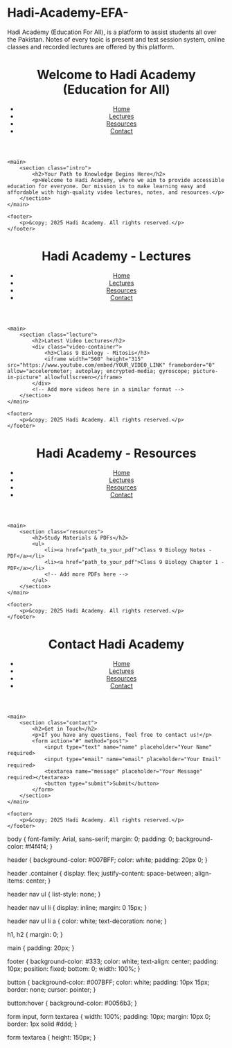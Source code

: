 # Hadi-Academy-EFA-
Hadi Academy (Education For All), is a platform to assist students all over the Pakistan. Notes of every topic is present and test session system, online classes and recorded lectures are offered by this platform.
<!DOCTYPE html>
<html lang="en">
<head>
    <meta charset="UTF-8">
    <meta name="viewport" content="width=device-width, initial-scale=1.0">
    <title>Hadi Academy (Education for All)</title>
    <link rel="stylesheet" href="style.css">
</head>
<body>
    <header>
        <div class="container">
            <h1>Welcome to Hadi Academy (Education for All)</h1>
            <nav>
                <ul>
                    <li><a href="index.html">Home</a></li>
                    <li><a href="lectures.html">Lectures</a></li>
                    <li><a href="resources.html">Resources</a></li>
                    <li><a href="contact.html">Contact</a></li>
                </ul>
            </nav>
        </div>
    </header>
    
    <main>
        <section class="intro">
            <h2>Your Path to Knowledge Begins Here</h2>
            <p>Welcome to Hadi Academy, where we aim to provide accessible education for everyone. Our mission is to make learning easy and affordable with high-quality video lectures, notes, and resources.</p>
        </section>
    </main>

    <footer>
        <p>&copy; 2025 Hadi Academy. All rights reserved.</p>
    </footer>
</body>
</html>

<!DOCTYPE html>
<html lang="en">
<head>
    <meta charset="UTF-8">
    <meta name="viewport" content="width=device-width, initial-scale=1.0">
    <title>Lectures - Hadi Academy</title>
    <link rel="stylesheet" href="style.css">
</head>
<body>
    <header>
        <div class="container">
            <h1>Hadi Academy - Lectures</h1>
            <nav>
                <ul>
                    <li><a href="index.html">Home</a></li>
                    <li><a href="lectures.html">Lectures</a></li>
                    <li><a href="resources.html">Resources</a></li>
                    <li><a href="contact.html">Contact</a></li>
                </ul>
            </nav>
        </div>
    </header>
    
    <main>
        <section class="lecture">
            <h2>Latest Video Lectures</h2>
            <div class="video-container">
                <h3>Class 9 Biology - Mitosis</h3>
                <iframe width="560" height="315" src="https://www.youtube.com/embed/YOUR_VIDEO_LINK" frameborder="0" allow="accelerometer; autoplay; encrypted-media; gyroscope; picture-in-picture" allowfullscreen></iframe>
            </div>
            <!-- Add more videos here in a similar format -->
        </section>
    </main>

    <footer>
        <p>&copy; 2025 Hadi Academy. All rights reserved.</p>
    </footer>
</body>
</html>

<!DOCTYPE html>
<html lang="en">
<head>
    <meta charset="UTF-8">
    <meta name="viewport" content="width=device-width, initial-scale=1.0">
    <title>Resources - Hadi Academy</title>
    <link rel="stylesheet" href="style.css">
</head>
<body>
    <header>
        <div class="container">
            <h1>Hadi Academy - Resources</h1>
            <nav>
                <ul>
                    <li><a href="index.html">Home</a></li>
                    <li><a href="lectures.html">Lectures</a></li>
                    <li><a href="resources.html">Resources</a></li>
                    <li><a href="contact.html">Contact</a></li>
                </ul>
            </nav>
        </div>
    </header>
    
    <main>
        <section class="resources">
            <h2>Study Materials & PDFs</h2>
            <ul>
                <li><a href="path_to_your_pdf">Class 9 Biology Notes - PDF</a></li>
                <li><a href="path_to_your_pdf">Class 9 Biology Chapter 1 - PDF</a></li>
                <!-- Add more PDFs here -->
            </ul>
        </section>
    </main>

    <footer>
        <p>&copy; 2025 Hadi Academy. All rights reserved.</p>
    </footer>
</body>
</html>

<!DOCTYPE html>
<html lang="en">
<head>
    <meta charset="UTF-8">
    <meta name="viewport" content="width=device-width, initial-scale=1.0">
    <title>Contact Us - Hadi Academy</title>
    <link rel="stylesheet" href="style.css">
</head>
<body>
    <header>
        <div class="container">
            <h1>Contact Hadi Academy</h1>
            <nav>
                <ul>
                    <li><a href="index.html">Home</a></li>
                    <li><a href="lectures.html">Lectures</a></li>
                    <li><a href="resources.html">Resources</a></li>
                    <li><a href="contact.html">Contact</a></li>
                </ul>
            </nav>
        </div>
    </header>
    
    <main>
        <section class="contact">
            <h2>Get in Touch</h2>
            <p>If you have any questions, feel free to contact us!</p>
            <form action="#" method="post">
                <input type="text" name="name" placeholder="Your Name" required>
                <input type="email" name="email" placeholder="Your Email" required>
                <textarea name="message" placeholder="Your Message" required></textarea>
                <button type="submit">Submit</button>
            </form>
        </section>
    </main>

    <footer>
        <p>&copy; 2025 Hadi Academy. All rights reserved.</p>
    </footer>
</body>
</html>

body {
    font-family: Arial, sans-serif;
    margin: 0;
    padding: 0;
    background-color: #f4f4f4;
}

header {
    background-color: #007BFF;
    color: white;
    padding: 20px 0;
}

header .container {
    display: flex;
    justify-content: space-between;
    align-items: center;
}

header nav ul {
    list-style: none;
}

header nav ul li {
    display: inline;
    margin: 0 15px;
}

header nav ul li a {
    color: white;
    text-decoration: none;
}

h1, h2 {
    margin: 0;
}

main {
    padding: 20px;
}

footer {
    background-color: #333;
    color: white;
    text-align: center;
    padding: 10px;
    position: fixed;
    bottom: 0;
    width: 100%;
}

button {
    background-color: #007BFF;
    color: white;
    padding: 10px 15px;
    border: none;
    cursor: pointer;
}

button:hover {
    background-color: #0056b3;
}

form input, form textarea {
    width: 100%;
    padding: 10px;
    margin: 10px 0;
    border: 1px solid #ddd;
}

form textarea {
    height: 150px;
}
